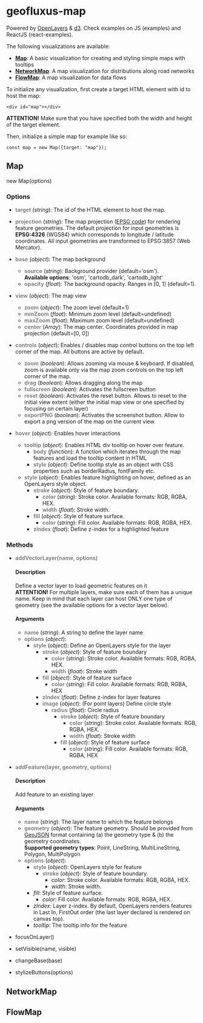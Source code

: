 # geofluxus-map
Powered by [OpenLayers](https://openlayers.org/) & [d3](https://d3js.org/). Check examples on JS (examples) and ReactJS (react-examples).

The following visualizations are available:
* [**Map**](#map): A basic visualization for creating and styling simple maps with tooltips
* [**NetworkMap**](#networkmap): A map visualization for distributions along road networks
* [**FlowMap**](#flowmap): A map visualization for data flows

To initialize any visualization, first create a target HTML element with id to host the map:

```<div id="map"></div>```

**ATTENTION!** Make sure that you have specified both the width and height of the target element.

Then, initialize a simple map for example like so:

```const map = new Map({target: "map"});```


## Map
new Map(options)

### Options
* **<span style="color:grey">target</span>** (_string_): The id of the HTML element to host the map.
  

* **<span style="color:grey">projection** (_string_): The map projection ([EPSG code](https://epsg.io/)) for rendering feature geometries. The default projection for input geometries is **EPSG:4326** (WGS84) which corresponds to longitude / latitude coordinates. All input geometries are transformed to EPSG:3857 (Web Mercator).


* **<span style="color:grey">base** (_object_): The map background
    * **<span style="color:grey">source** (_string_): Background provider (default='osm').\
      **Available options**: 'osm', 'cartodb_dark', 'cartodb_light'
    * **<span style="color:grey">opacity** (_float_): The background opacity. Ranges in [0, 1] (default=1).
    

* **<span style="color:grey">view** (_object_): The map view
    * **<span style="color:grey">zoom** (_object_): The zoom level (default=1)
    * **<span style="color:grey">minZoom** (_float_): Minimum zoom level (default=undefined)
    * **<span style="color:grey">maxZoom**  (_float_): Maximum zoom level (default=undefined)
    * **<span style="color:grey">center** (_Array_): The map center. Coordinates provided in map projection (default=[0, 0])
    

* **<span style="color:grey">controls** (_object_): Enables / disables map control buttons on the top left corner of the map. All buttons are active by default.
  * **<span style="color:grey">zoom** (_boolean_): Allows zooming via mouse & keyboard. If disabled, zoom is available only via the map zoom controls on the top left corner of the map.
  * **<span style="color:grey">drag** (_boolean_): Allows dragging along the map
  * **<span style="color:grey">fullscreen** (_boolean_): Activates the fullscreen button
  * **<span style="color:grey">reset** (_boolean_): Activates the reset button. Allows to reset to the initial view extent (either the initial map view or one specified by focusing on certain layer)
  * **<span style="color:grey">exportPNG** (_boolean_): Activates the screenshot button. Allow to export a png version of the map on the current view. 


* **<span style="color:grey">hover** (_object_): Enables hover interactions
    * **<span style="color:grey">tooltip** (_object_): Enables HTML div tooltip on hover over feature.
      * **<span style="color:grey">body** (_function_): A function which iterates through the map features and load the tooltip content in HTML
      * **<span style="color:grey">style** (_object_): Define tooltip style as an object with CSS properties such as borderRadius, fontFamily etc.
    * **<span style="color:grey">style** (_object_): Enables feature highlighting on hover, defined as an OpenLayers style object.
      * **<span style="color:grey">stroke** (_object_): Style of feature boundary.
        * **<span style="color:grey">color** (_string_): Stroke color. Available formats: RGB, RGBA, HEX.
        * **<span style="color:grey">width** (_float_): Stroke width.
      * **<span style="color:grey">fill** (_object_): Style of feature surface.
        * **<span style="color:grey">color** (_string_): Fill color. Available formats: RGB, RGBA, HEX.
      * **<span style="color:grey">zIndex** (_float_): Define z-index for a highlighted feature
    

### Methods
* **<span style="color:grey">addVectorLayer(name, options)**
  #### Description
  Define a vector layer to load geometric features on it\
  **ATTENTION!** For multiple layers, make sure each of them has a unique name. Keep in mind that each layer can host ONLY one type of geometry (see the available options for a vector layer below).
  #### Arguments
  * **<span style="color:grey">name** (_string_): A string to define the layer name
  * **<span style="color:grey">options** (_object_):
    * **<span style="color:grey">style** (_object_): Define an OpenLayers style for the layer
      * **<span style="color:grey">stroke** (_object_): Style of feature boundary
        * **<span style="color:grey">color** (_string_): Stroke color. Available formats: RGB, RGBA, HEX.
        * **<span style="color:grey">width** (_float_): Stroke width
      * **<span style="color:grey">fill** (_object_): Style of feature surface
        * **<span style="color:grey">color** (_string_): Fill color. Available formats: RGB, RGBA, HEX
      * **<span style="color:grey">zIndex** (_float_): Define z-index for layer features    
      * **<span style="color:grey">image** (_object_): (For point layers) Define circle style
        * **<span style="color:grey">radius** (_float_): Circle radius
          * **<span style="color:grey">stroke** (_object_): Style of feature boundary
            * **<span style="color:grey">color** (_string_): Stroke color. Available formats: RGB, RGBA, HEX.
            * **<span style="color:grey">width** (_float_): Stroke width
          * **<span style="color:grey">fill** (_object_): Style of feature surface
            * **<span style="color:grey">color** (_string_): Fill color. Available formats: RGB, RGBA, HEX
    

* **<span style="color:grey">addFeature(layer, geometry, options)**
  #### Description
  Add feature to an existing layer
  #### Arguments
  * **<span style="color:grey">name** (_string_): The layer name to which the feature belongs
  * **<span style="color:grey">geometry** (_object_): The feature geometry. Should be provided from [GeoJSON](https://geojson.org/) format
    containing (a) the geometry type & (b) the geometry coordinates.\
    **Supported geometry types**: Point, LineString, MultiLineString, Polygon, MultiPolygon
  * **<span style="color:grey">options** (_object_):
    * **<span style="color:grey">style** (_object_): OpenLayers style for feature
      * **<span style="color:grey">stroke** (_object_): Style of feature boundary.
        * _<a id="ref34">color</a>_: Stroke color. Available formats: RGB, RGBA, HEX.
        * _<a id="ref35">width</a>_: Stroke width.
    * _<a id="ref36">fill</a>_: Style of feature surface.
        * _<a id="ref37">color</a>_: Fill color. Available formats: RGB, RGBA, HEX.
    * _<a id="ref38">zIndex</a>_: Layer z-index. By default, OpenLayers renders features in Last In, FirstOut order (the last layer declared is rendered on canvas top).
    * _<a id="ref39">tooltip</a>_: The tooltip info for the feature  


* focusOnLayer()
  

* setVisible(name, visible)
  

* changeBase(base)
  

* stylizeButtons(options)



## <a id="networkmap"></a>NetworkMap

## <a id="flowmap"></a>FlowMap